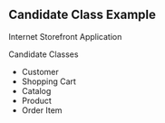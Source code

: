 ## Candidate Class Example

Internet Storefront Application

Candidate Classes
- Customer
- Shopping Cart
- Catalog
- Product
- Order Item